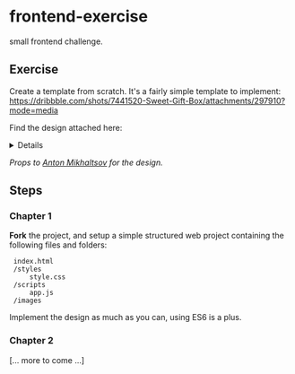 # frontend-exercise
small frontend challenge.

## Exercise 
Create a template from scratch. 
It's a fairly simple template to implement: https://dribbble.com/shots/7441520-Sweet-Gift-Box/attachments/297910?mode=media

Find the design attached here:
<details>
  
![](https://cdn.dribbble.com/users/953678/screenshots/7441520/media/a7d7c983f58b3a95dcc6c5f3509722d6.png) 

</details>

_Props to [Anton Mikhaltsov](https://dribbble.com/mikhaltsov23) for the design._

## Steps

### Chapter 1
**Fork** the project, and setup a simple structured web project containing the following files and folders: 
```
 index.html
 /styles
     style.css
 /scripts
     app.js
 /images
```

Implement the design as much as you can, using ES6 is a plus.

### Chapter 2
[... more to come ...]
